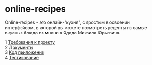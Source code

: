 # online-recipes 
Online-recipes - это онлайн-"кухня", с простым в освоении интерфейсом, в которой вы можете посмотреть рецепты на самые вкусные блюда по мнению Одода Михаила Юрьевича.  

1 [Требования к проекту](docs/project_requirements.md)  
2 [Документы](docs/SystemProject/README.md)  
3 [Код приложения](code/src/by/bsuir/recipeforum)  
4 [Тестирование](testing/TestPlane.md)
